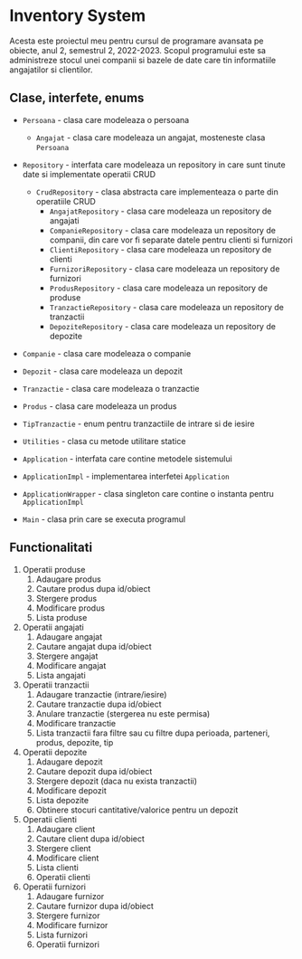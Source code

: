 
# Inventory System 

Acesta este proiectul meu pentru cursul de programare avansata pe obiecte, anul 2, semestrul 2, 2022-2023. Scopul programului este sa administreze stocul unei companii si bazele de date care tin informatiile angajatilor si clientilor.  

## Clase, interfete, enums

- `Persoana` - clasa care modeleaza o persoana 
  - `Angajat` - clasa care modeleaza un angajat, mosteneste clasa `Persoana`

- `Repository` - interfata care modeleaza un repository in care sunt tinute date si implementate operatii CRUD
  - `CrudRepository` - clasa abstracta care implementeaza o parte din operatiile CRUD
    - `AngajatRepository` - clasa care modeleaza un repository de angajati
    - `CompanieRepository` - clasa care modeleaza un repository de companii, din care vor fi separate datele pentru clienti si furnizori
    - `ClientiRepository` - clasa care modeleaza un repository de clienti
    - `FurnizoriRepository` - clasa care modeleaza un repository de furnizori
    - `ProdusRepository` - clasa care modeleaza un repository de produse
    - `TranzactieRepository` - clasa care modeleaza un repository de tranzactii
    - `DepoziteRepository` - clasa care modeleaza un repository de depozite

- `Companie` - clasa care modeleaza o companie 
- `Depozit` - clasa care modeleaza un depozit
- `Tranzactie` - clasa care modeleaza o tranzactie
- `Produs` - clasa care modeleaza un produs
- `TipTranzactie` - enum pentru tranzactiile de intrare si de iesire 
- `Utilities` - clasa cu metode utilitare statice 
- `Application` - interfata care contine metodele sistemului
- `ApplicationImpl` - implementarea interfetei `Application`
- `ApplicationWrapper` - clasa singleton care contine o instanta pentru `ApplicationImpl`
- `Main` - clasa prin care se executa programul

## Functionalitati

1. Operatii produse
   1. Adaugare produs
   2. Cautare produs dupa id/obiect
   3. Stergere produs
   4. Modificare produs
   5. Lista produse
2. Operatii angajati
    1. Adaugare angajat
    2. Cautare angajat dupa id/obiect
    3. Stergere angajat
    4. Modificare angajat
    5. Lista angajati
3. Operatii tranzactii
    1. Adaugare tranzactie (intrare/iesire)
    2. Cautare tranzactie dupa id/obiect
    3. Anulare tranzactie (stergerea nu este permisa)
    4. Modificare tranzactie
    5. Lista tranzactii fara filtre sau cu filtre dupa perioada, parteneri, produs, depozite, tip
4. Operatii depozite
   1. Adaugare depozit
   2. Cautare depozit dupa id/obiect
   3. Stergere depozit (daca nu exista tranzactii)
   4. Modificare depozit
   5. Lista depozite
   6. Obtinere stocuri cantitative/valorice pentru un depozit
5. Operatii clienti
    1. Adaugare client
    2. Cautare client dupa id/obiect
    3. Stergere client
    4. Modificare client
    5. Lista clienti
    6. Operatii clienti
6. Operatii furnizori
    1. Adaugare furnizor
    2. Cautare furnizor dupa id/obiect
    3. Stergere furnizor
    4. Modificare furnizor
    5. Lista furnizori
    6. Operatii furnizori